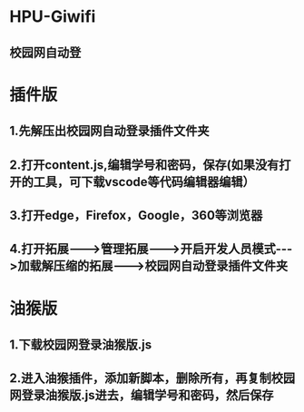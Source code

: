 # HPU-Giwifi
校园网自动登
-----------

# 插件版
1.先解压出校园网自动登录插件文件夹
---------------------------
2.打开content.js,编辑学号和密码，保存(如果没有打开的工具，可下载vscode等代码编辑器编辑）
------------------
3.打开edge，Firefox，Google，360等浏览器
--------------
4.打开拓展--->管理拓展--->开启开发人员模式--->加载解压缩的拓展--->校园网自动登录插件文件夹
------------------------------

# 油猴版
1.下载校园网登录油猴版.js
------------------
2.进入油猴插件，添加新脚本，删除所有，再复制校园网登录油猴版.js进去，编辑学号和密码，然后保存
--------------------------


